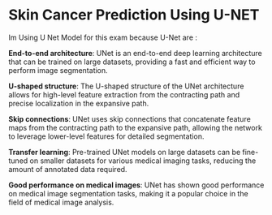 # Skin Cancer Prediction Using U-NET

Im Using U
Net Model for this exam because U-Net are :

**End-to-end architecture**: UNet is an end-to-end deep learning architecture that can be trained on large datasets, providing a fast and efficient way to perform image segmentation.

**U-shaped structure**: The U-shaped structure of the UNet architecture allows for high-level feature extraction from the contracting path and precise localization in the expansive path.

**Skip connections**: UNet uses skip connections that concatenate feature maps from the contracting path to the expansive path, allowing the network to leverage lower-level features for detailed segmentation.

**Transfer learning**: Pre-trained UNet models on large datasets can be fine-tuned on smaller datasets for various medical imaging tasks, reducing the amount of annotated data required.

**Good performance on medical images**: UNet has shown good performance on medical image segmentation tasks, making it a popular choice in the field of medical image analysis.
